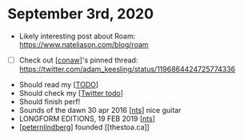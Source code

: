# September 3rd, 2020
- Likely interesting post about Roam: https://www.nateliason.com/blog/roam
- [ ] Check out [[conaw]]'s pinned thread: https://twitter.com/adam_keesling/status/1196864424725774336
- Should read my [[TODO]]
- Should check my [[Twitter todo]]
- Should finish perf!
- Sounds of the dawn 30 apr 2016 [[nts]] nice guitar
- LONGFORM EDITIONS, 19 FEB 2019 [[nts]] 
- [[peternlindberg]] founded [[thestoa.ca]]

[//begin]: # "Autogenerated link references for markdown compatibility"
[conaw]: ../conaw "Conaw"
[TODO]: ../todo "Todo"
[Twitter todo]: ../twitter-todo "Twitter Todo"
[nts]: ../nts "Nts"
[peternlindberg]: ../peternlindberg "Peternlindberg"
[//end]: # "Autogenerated link references"